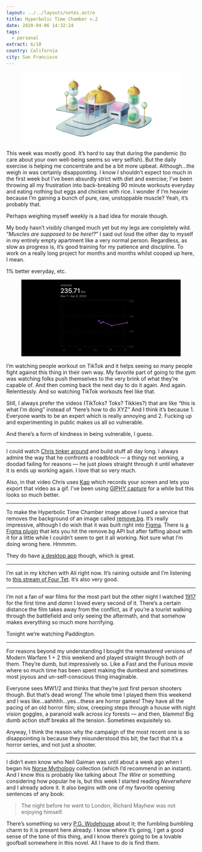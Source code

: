 ```yaml
---
layout: ../../layouts/notes.astro
title: Hyperbolic Time Chamber v.2
date: 2020-04-06 14:32:24
tags:
  - personal
extract: 6/10
country: California
city: San Francisco
---
```


<div class="m-wrapper--full">
  <figure class="m-wrapper--unpadded" style="margin-top: 0; margin-bottom: 10px;"> 
    <img alt="The Hyperbolic Time Chamber" src="/images/htc.jpg" />
  </figure>
</div>

This week was mostly good. It’s hard to say that during the pandemic (to care about your own well-being seems so very selfish). But the daily exercise is helping me concentrate and be a bit more upbeat. Although...the weigh in was certainly disappointing. I know I shouldn’t expect too much in the first week but I’ve been absurdly strict with diet and exercise; I’ve been throwing all my frustration into back-breaking 90 minute workouts everyday and eating nothing but eggs and chicken with rice. I wonder if I’m heavier because I’m gaining a bunch of pure, raw, unstoppable muscle? Yeah, it’s probably that.

Perhaps weighing myself weekly is a bad idea for morale though.

My body hasn’t visibly changed much yet but my legs are completely wild. “_Muscles are supposed to be here!?_” I said out loud the other day to myself in my entirely empty apartment like a very normal person. Regardless, as slow as progress is, it’s good training for my patience and discipline. To work on a really long project for months and months whilst cooped up here, I mean.

1% better everyday, etc.

<div class="m-wrapper--full">
  <figure class="m-wrapper--unpadded">
    <img alt="Workout stats for this week" src="/images/april-6.jpg" loading="lazy"/>
  </figure>
</div>

I’m watching people workout on TikTok and it helps seeing so many people fight against this thing in their own way. My favorite part of going to the gym was watching folks push themselves to the very brink of what they’re capable of. And then coming back the next day to do it again. And again. Relentlessly. And so watching TikTok workouts feel like that.

Still, I always prefer the videos (TikToks? Toks? Tikkies?) that are like “this is what I’m doing” instead of “here’s how to do XYZ” And I think it’s because 1. Everyone wants to be an expert which is really annoying and 2. Fucking up and experimenting in public makes us all so vulnerable.

And there’s a form of kindness in being vulnerable, I guess.

---

I could watch [Chris tinker around](https://www.youtube.com/watch?v=FeEDO68FEJM) and build stuff all day long. I always admire the way that he confronts a roadblock — a thingy not working, a doodad failing for reasons — he just plows straight through it until whatever it is ends up working again. I love that so very much.

Also, in that video Chris uses [Kap](https://getkap.co/) which records your screen and lets you export that video as a gif. I’ve been using [GIPHY capture](https://giphy.com/apps/giphycapture) for a while but this looks so much better.

---

To make the Hyperbolic Time Chamber image above I used a service that removes the background of an image called [remove.bg](https://www.remove.bg). It’s really impressive, although I do wish that it was built right into [Figma](https://figma.com). There is [a Figma plugin](https://github.com/aaroniker/figma-remove-bg) that lets you hit the remove.bg API but after faffing about with it for a little while I couldn’t seem to get it all working. Not sure what I’m doing wrong here. Hmmmm.

They do have [a desktop app](https://www.remove.bg/windows-mac-linux) though, which is great.

---

I’m sat in my kitchen with Ali right now. It’s raining outside and I’m listening to [this stream of Four Tet](https://www.youtube.com/watch?v=oXQi77eOdEY). It’s also very good.

---

I’m not a fan of war films for the most part but the other night I watched [1917](https://letterboxd.com/film/1917/) for the first time and _damn_ I loved every second of it. There’s a certain distance the film takes away from the conflict, as if you’re a tourist walking through the battlefield and only seeing the aftermath, and that somehow makes everything so much more horrifying.

Tonight we’re watching Paddington.

---

For reasons beyond my understanding I bought the remastered versions of Modern Warfare 1 + 2 this weekend and played straight through both of them. They’re dumb, but impressively so. Like a Fast and the Furious movie where so much time has been spent making the dumbest and sometimes most joyous and un-self-conscious thing imaginable.

Everyone sees MW1/2 and thinks that they’re just first person shooters though. But that’s dead wrong! The whole time I played them this weekend and I was like...aahhhh...yes...these are horror games! They have all the pacing of an old horror film; slow, creeping steps through a house with night vision goggles, a paranoid walk across icy forests — and then, blammo! Big dumb action stuff breaks all the tension. Sometimes exquisitely so.

Anyway, I think the reason why the campaign of the most recent one is so disappointing is because they misunderstood this bit; the fact that it’s a horror series, and not just a shooter.

---

I didn’t even know who Neil Gaiman was until about a week ago when I began his [Norse Mythology](https://www.robinrendle.com/notes/norse-mythology) collection (which I’d recommend in an instant). And I know this is probably like talking about _The Wire_ or something considering how popular he is, but this week I started reading _Neverwhere_ and I already adore it. It also begins with one of my favorite opening sentences of any book:

> The night before he went to London, Richard Mayhew was not enjoying himself.

There’s something so very [P.G. Wodehouse](https://en.wikipedia.org/wiki/P._G._Wodehouse) about it; the fumbling bumbling charm to it is present here already. I know where it’s going, I get a good sense of the tone of this thing, and I know there’s going to be a lovable goofball somewhere in this novel. All I have to do is find them.
